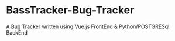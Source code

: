 # BassTracker-Bug-Tracker
A Bug Tracker written using Vue.js FrontEnd &amp; Python/POSTGRESql BackEnd
